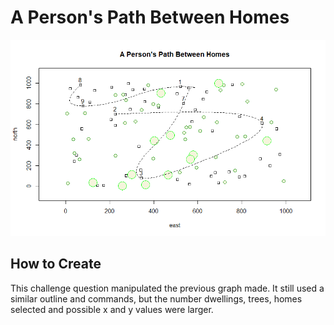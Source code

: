 # A Person's Path Between Homes

![](path.png)

## How to Create
This challenge question manipulated the previous graph made. It still used a similar outline and commands, but the number dwellings, trees, homes selected and possible x and y values were larger.

